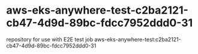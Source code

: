 # aws-eks-anywhere-test-c2ba2121-cb47-4d9d-89bc-fdcc7952ddd0-31
repository for use with E2E test job aws-eks-anywhere-test:c2ba2121-cb47-4d9d-89bc-fdcc7952ddd0-31
